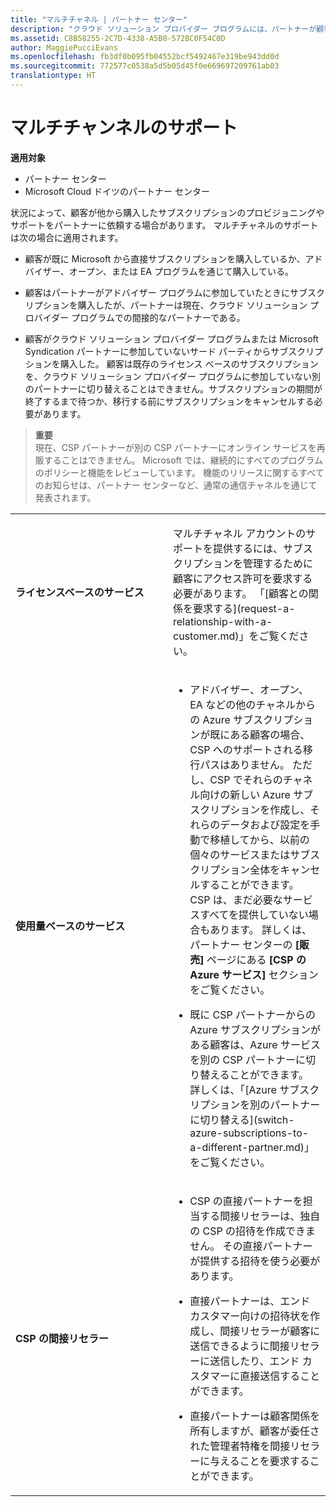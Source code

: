 ```yaml
---
title: "マルチチャネル | パートナー センター"
description: "クラウド ソリューション プロバイダー プログラムには、パートナーが顧客のサブスクリプションのライフサイクル全体 (販売、プロビジョニング、サポート、および更新など) を処理できるオプションがあります。"
ms.assetid: C8B58255-2C7D-4338-A5B0-572BC0F54C0D
author: MaggiePucciEvans
ms.openlocfilehash: fb3df0b095fb04552bcf5492467e319be943dd0d
ms.sourcegitcommit: 772577c0538a5d5b05d45f0e669697209761ab03
translationtype: HT
---
```

# <a name="multichannel-support"></a>マルチチャンネルのサポート

**適用対象**

-  パートナー センター
-  Microsoft Cloud ドイツのパートナー センター

状況によって、顧客が他から購入したサブスクリプションのプロビジョニングやサポートをパートナーに依頼する場合があります。 マルチチャネルのサポートは次の場合に適用されます。

-   顧客が既に Microsoft から直接サブスクリプションを購入しているか、アドバイザー、オープン、または EA プログラムを通じて購入している。

-   顧客はパートナーがアドバイザー プログラムに参加していたときにサブスクリプションを購入したが、パートナーは現在、クラウド ソリューション プロバイダー プログラムでの間接的なパートナーである。

-   顧客がクラウド ソリューション プロバイダー プログラムまたは Microsoft Syndication パートナーに参加していないサード パーティからサブスクリプションを購入した。 顧客は既存のライセンス ベースのサブスクリプションを、クラウド ソリューション プロバイダー プログラムに参加していない別のパートナーに切り替えることはできません。サブスクリプションの期間が終了するまで待つか、移行する前にサブスクリプションをキャンセルする必要があります。

>**重要**<br>
現在、CSP パートナーが別の CSP パートナーにオンライン サービスを再販することはできません。 Microsoft では、継続的にすべてのプログラムのポリシーと機能をレビューしています。 機能のリリースに関するすべてのお知らせは、パートナー センターなど、通常の通信チャネルを通じて発表されます。 

<table>
<colgroup>
<col width="50%" />
<col width="50%" />
</colgroup>
<tbody>
<tr class="odd">
<td><p><strong>ライセンスベースのサービス</strong></p></td>
<td><p>マルチチャネル アカウントのサポートを提供するには、サブスクリプションを管理するために顧客にアクセス許可を要求する必要があります。 「[顧客との関係を要求する](request-a-relationship-with-a-customer.md)」をご覧ください。</p></td>
</tr>
<tr class="even">
<td><p><strong>使用量ベースのサービス</strong></p></td>
<td><ul>
<li><p>アドバイザー、オープン、EA などの他のチャネルからの Azure サブスクリプションが既にある顧客の場合、CSP へのサポートされる移行パスはありません。 ただし、CSP でそれらのチャネル向けの新しい Azure サブスクリプションを作成し、それらのデータおよび設定を手動で移植してから、以前の個々のサービスまたはサブスクリプション全体をキャンセルすることができます。 CSP は、まだ必要なサービスすべてを提供していない場合もあります。 詳しくは、パートナー センターの <strong>[販売]</strong> ページにある <strong>[CSP の Azure サービス]</strong> セクションをご覧ください。</p></li>
<li><p>既に CSP パートナーからの Azure サブスクリプションがある顧客は、Azure サービスを別の CSP パートナーに切り替えることができます。 詳しくは、「[Azure サブスクリプションを別のパートナーに切り替える](switch-azure-subscriptions-to-a-different-partner.md)」をご覧ください。</p></li>
</ul></td>
</tr>
<tr class="odd">
<td><p><strong>CSP の間接リセラー</strong></p></td>
<td><ul>
<li><p>CSP の直接パートナーを担当する間接リセラーは、独自の CSP の招待を作成できません。 その直接パートナーが提供する招待を使う必要があります。</p></li>

<li><p>直接パートナーは、エンド カスタマー向けの招待状を作成し、間接リセラーが顧客に送信できるように間接リセラーに送信したり、エンド カスタマーに直接送信することができます。</p></li>

<li><p>直接パートナーは顧客関係を所有しますが、顧客が委任された管理者特権を間接リセラーに与えることを要求することができます。</p></li>
</ul></td>
</tr>
</tbody>
</table>

 

 

 



